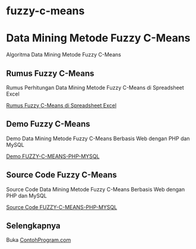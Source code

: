 # fuzzy-c-means
Data Mining Metode Fuzzy C-Means
================================

Algoritma Data Mining Metode Fuzzy C-Means

Rumus Fuzzy C-Means 
-------------------

Rumus Perhitungan Data Mining Metode Fuzzy C-Means di Spreadsheet Excel

[Rumus Fuzzy C-Means di Spreadsheet Excel](http://contohprogram.com/fuzzy-c-means.xls) 

Demo Fuzzy C-Means
------------------

Demo Data Mining Metode Fuzzy C-Means Berbasis Web dengan PHP dan MySQL

[Demo FUZZY-C-MEANS-PHP-MYSQL](http://contohprogram.com/demo/fuzzy-c-means-php) 

Source Code Fuzzy C-Means 
-------------------------

Source Code Data Mining Metode Fuzzy C-Means Berbasis Web dengan PHP dan MySQL

[Source Code FUZZY-C-MEANS-PHP-MYSQL](http://contohprogram.com/fuzzy-c-means-php-mysql-source-code.php) 

Selengkapnya 
------------

Buka [ContohProgram.com](http://contohprogram.com)


